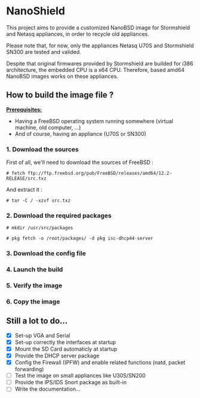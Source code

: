# NanoShield

This project aims to provide a customized NanoBSD image for Stormshield and Netasq appliances, in order to recycle old appliances.

Please note that, for now, only the appliances Netasq U70S and Stormshield SN300 are tested and valided.

Despite that original firmwares provided by Stormshield are builded for i386 architecture, the embedded CPU is a x64 CPU. Therefore, based amd64 NanoBSD images works on these appliances.

## How to build the image file ?

<ins>**Prerequisites:**</ins>

- Having a FreeBSD operating system running somewhere (virtual machine, old computer, ...)
- And of course, having an appliance (U70S or SN300)

### 1. Download the sources

First of all, we'll need to download the sources of FreeBSD :

`# fetch ftp://ftp.freebsd.org/pub/FreeBSD/releases/amd64/12.2-RELEASE/src.txz`

And extract it :

`# tar -C / -xzvf src.txz`

### 2. Download the required packages

`# mkdir /usr/src/packages`

`# pkg fetch -o /root/packages/ -d pkg isc-dhcp44-server`

### 3. Download the config file

### 4. Launch the build

### 5. Verify the image

### 6. Copy the image

## Still a lot to do...

- [x] Set-up VGA and Serial
- [x] Set-up correctly the interfaces at startup
- [x] Mount the SD Card automaticly at startup
- [x] Provide the DHCP server package
- [x] Config the Firewall (IPFW) and enable related functions (natd, packet forwarding)
- [ ] Test the image on small appliances like U30S/SN200
- [ ] Provide the IPS/IDS Snort package as built-in
- [ ] Write the documentation...

